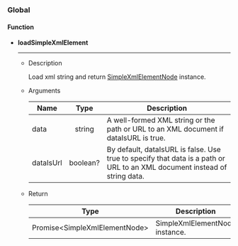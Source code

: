 ### Global

#### Function

- **loadSimpleXmlElement**
  ***
  - Description

    Load xml string and return [SimpleXmlElementNode](./SimpleXmlElementNode.md) instance.

  - Arguments

    | Name | Type | Description |
    |---|:---:|---|
    | data | string | A well-formed XML string or the path or URL to an XML document if dataIsURL is true. |
    | dataIsUrl | boolean? | By default, dataIsURL is false. Use true to specify that data is a path or URL to an XML document instead of string data. |

  - Return

    | Type | Description |
    |:---:|---|
    | Promise\<SimpleXmlElementNode\> | SimpleXmlElementNode instance. |
